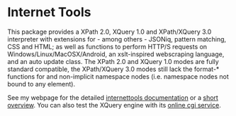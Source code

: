 Internet Tools
==================
 
This package provides a XPath 2.0, XQuery 1.0 and XPath/XQuery 3.0 interpreter with extensions for - among others - JSONiq, pattern matching, CSS and HTML; as well as functions to perform HTTP/S requests on Windows/Linux/MacOSX/Android, an xslt-inspired webscraping language, and an auto update class.
The XPath 2.0 and XQuery 1.0 modes are fully standard compatible, the XPath/XQuery 3.0 modes still lack the format-* functions for and non-implicit namespace nodes (i.e. namespace nodes not bound to any element).




See my webpage for the detailed [internettools documentation](http://www.benibela.de/documentation/internettools/) or a [short overview](http://www.benibela.de/sources_en.html#internettools). You can also test the XQuery engine with its [online cgi service](http://www.videlibri.de/cgi-bin/xidelcgi).

